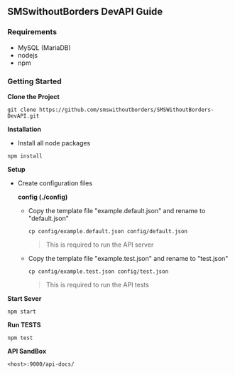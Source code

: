 ## SMSwithoutBorders DevAPI Guide

### Requirements
- MySQL (MariaDB)
- nodejs
- npm

### Getting Started

**Clone the Project**
```
git clone https://github.com/smswithoutborders/SMSWithoutBorders-DevAPI.git
```

**Installation**

* Install all node packages
```
npm install
```

**Setup**

- Create configuration files

    __config (./config)__

    * Copy the template file "example.default.json" and rename to "default.json"
        ```
        cp config/example.default.json config/default.json
        ```
        > This is required to run the API server
    * Copy the template file "example.test.json" and rename to "test.json"
        ```
        cp config/example.test.json config/test.json
        ```
        > This is required to run the API tests 

**Start Sever**
```
npm start
```

**Run TESTS**
```
npm test
```

**API SandBox**
```
<host>:9000/api-docs/
```
